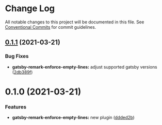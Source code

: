 # Change Log

All notable changes to this project will be documented in this file.
See [Conventional Commits](https://conventionalcommits.org) for commit guidelines.

## [0.1.1](https://github.com/adaltas/remark-gatsby-plugins/compare/gatsby-remark-enforce-empty-lines@0.1.0...gatsby-remark-enforce-empty-lines@0.1.1) (2021-03-21)


### Bug Fixes

* **gatsby-remark-enforce-empty-lines:** adjust supported gatsby versions ([2db389f](https://github.com/adaltas/remark-gatsby-plugins/commit/2db389fb7450588edfeed3a15018d74c8634c112))





# 0.1.0 (2021-03-21)


### Features

* **gatsby-remark-enforce-empty-lines:** new plugin ([ddded2b](https://github.com/adaltas/remark-gatsby-plugins/commit/ddded2be5f545db03eed43a3c6346345d5441a34))
